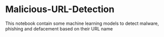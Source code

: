 # Malicious-URL-Detection
This notebook contain some machine learning models to detect malware, phishing and defacement based on their URL name

